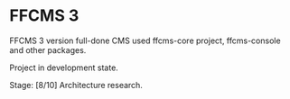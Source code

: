 # FFCMS 3
FFCMS 3 version full-done CMS used ffcms-core project, ffcms-console and other packages. 

Project in development state. 

Stage: [8/10] Architecture research.
